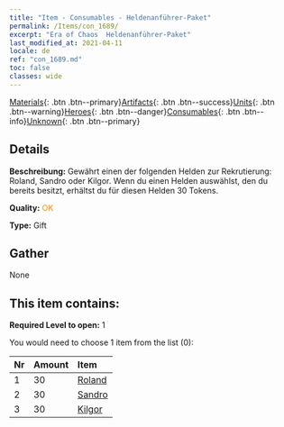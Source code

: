 ```yaml
---
title: "Item - Consumables - Heldenanführer-Paket"
permalink: /Items/con_1689/
excerpt: "Era of Chaos  Heldenanführer-Paket"
last_modified_at: 2021-04-11
locale: de
ref: "con_1689.md"
toc: false
classes: wide
---
```

 [Materials](/de/Items/){: .btn .btn--primary}[Artifacts](/de/Items/Artifacts/){: .btn .btn--success}[Units](/de/Items/Units/){: .btn .btn--warning}[Heroes](/de/Items/Heroes/){: .btn .btn--danger}[Consumables](/de/Items/Consumables/){: .btn .btn--info}[Unknown](/de/Items/Unknown/){: .btn .btn--primary}

## Details
 **Beschreibung:** Gewährt einen der folgenden Helden zur Rekrutierung: Roland, Sandro oder Kilgor. Wenn du einen Helden auswählst, den du bereits besitzt, erhältst du für diesen Helden 30 Tokens.

 **Quality:** <span style="color: #FF8C00">OK</span>

 **Type:** Gift

## Gather

  None

## This item contains:

 **Required Level to open:** 1

 You would need to choose 1 item from the list (0):

  | Nr | Amount |     Item    |
  |:---|:-------|:------------|
  | 1 | 30 | [Roland](/de/Items/her_362/) | 
  | 2 | 30 | [Sandro](/de/Items/her_371/) | 
  | 3 | 30 | [Kilgor](/de/Items/her_374/) | 
